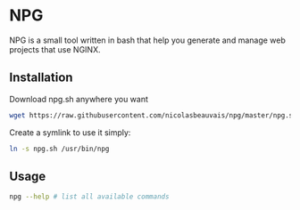 # NPG

NPG is a small tool written in bash that help you generate and manage web projects that use NGINX.

## Installation

Download npg.sh anywhere you want
```bash
wget https://raw.githubusercontent.com/nicolasbeauvais/npg/master/npg.sh
```

Create a symlink to use it simply:
```bash
ln -s npg.sh /usr/bin/npg
```

## Usage

```bash
npg --help # list all available commands
```
